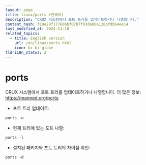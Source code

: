 ```yaml
---
layout: page
title: linux/ports (한국어)
description: "CRUX 시스템에서 포트 트리를 업데이트하거나 나열합니다."
content_hash: f19e28f177606bf07b7f93de80a128bfdb64ee14
last_modified_at: 2024-11-10
related_topics:
  - title: English version
    url: /en/linux/ports.html
    icon: bi bi-globe
tldri18n_status: 2
---
```

# ports

CRUX 시스템에서 포트 트리를 업데이트하거나 나열합니다.
더 많은 정보: <https://manned.org/ports>.

- 포트 트리 업데이트:

`ports -u`

- 현재 트리에 있는 포트 나열:

`ports -l`

- 설치된 패키지와 포트 트리의 차이점 확인:

`ports -d`

